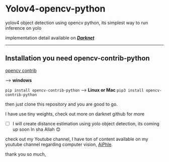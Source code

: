 # Yolov4-opencv-python

yolov4 object detection using opencv python, its simplest way to run inference on yolo

implementation detail available on [_**Darknet**_](https://github.com/pjreddie/darknet)

---

## Installation you need opencv-contrib-python

[opencv contrib](https://pypi.org/project/opencv-contrib-python/)

--> **windows**

`pip install opencv-contrib-python`
--> **Linux or Mac**
`pip3 install opencv-contrib-python`

then just clone this repository and you are good to go.

I have use tiny weights, check out more on darknet github for more

- [ ] I will create distance estimation using yolo object detection, its coming up soon In sha Allah 😊

check out my Youtube channel, I have ton of content available on my youtube channel regarding computer vision, [AiPhle](https://youtube.come/c/aiphle).

thank you so much,
